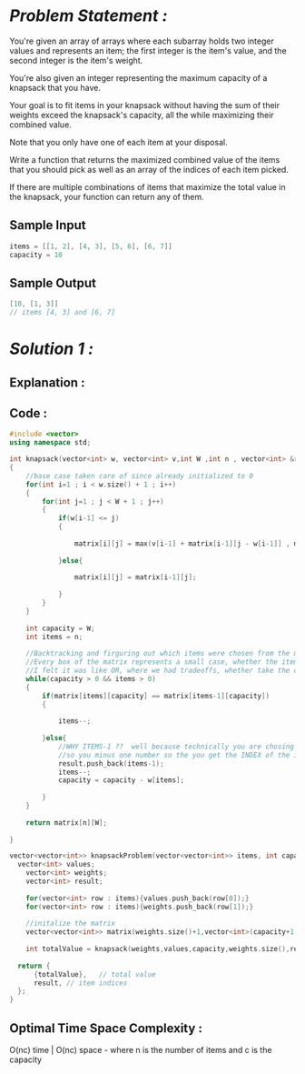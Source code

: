 # *Problem Statement :*

You're given an array of arrays where each subarray holds two integer values and represents an item; the first integer is the item's value, and the second integer is the item's weight. 

You're also given an integer representing the maximum capacity of a knapsack that you have. 

Your goal is to fit items in your knapsack without having the sum of their weights exceed the knapsack's capacity, all the while maximizing their combined value. 

Note that you only have one of each item at your disposal. 

Write a function that returns the maximized combined value of the items that you should pick as well as an array of the indices of each item picked. 

If there are multiple combinations of items that maximize the total value in the knapsack, your function can return any of them.

## Sample Input

```cpp
items = [[1, 2], [4, 3], [5, 6], [6, 7]]
capacity = 10
```

## Sample Output

```cpp
[10, [1, 3]]
// items [4, 3] and [6, 7]
```

# *Solution 1 :*

## Explanation :

## Code :

```cpp
#include <vector>
using namespace std;

int knapsack(vector<int> w, vector<int> v,int W ,int n , vector<int> &result, vector<vector<int>> &matrix)
{
	//base case taken care of since already initialized to 0
	for(int i=1 ; i < w.size() + 1 ; i++)
	{
		for(int j=1 ; j < W + 1 ; j++)
		{
			if(w[i-1] <= j)
			{
				
				matrix[i][j] = max(v[i-1] + matrix[i-1][j - w[i-1]] , matrix[i-1][j]); 
				
			}else{
				
				matrix[i][j] = matrix[i-1][j];
				
			}
		}
	}
	
	int capacity = W;
	int items = n;
	
	//Backtracking and firguring out which items were chosen from the matrix
	//Every box of the matrix represents a small case, whether the item was chosen or not;
	//I felt it was like OR, where we had tradeoffs, whether take the object or not, weigh the value.
	while(capacity > 0 && items > 0)
	{
		if(matrix[items][capacity] == matrix[items-1][capacity])
		{
			
			items--;
			
		}else{
			//WHY ITEMS-1 ??  well because technically you are chosing the 2nd item lets say, but unfortunately array indices dont work that way
			//so you minus one number so the you get the INDEX of the item.
			result.push_back(items-1);
			items--;
			capacity = capacity - w[items];
			
		}
	}
	
	return matrix[n][W];
	
}

vector<vector<int>> knapsackProblem(vector<vector<int>> items, int capacity) {
  vector<int> values;
	vector<int> weights;
	vector<int> result;
	
	for(vector<int> row : items){values.push_back(row[0]);}
	for(vector<int> row : items){weights.push_back(row[1]);}
	
	//initalize the matrix
	vector<vector<int>> matrix(weights.size()+1,vector<int>(capacity+1,0));
	
	int totalValue = knapsack(weights,values,capacity,weights.size(),result,matrix);
	
  return {
      {totalValue},   // total value
      result, // item indices
  };
}
```

## Optimal Time Space Complexity :

O(nc) time | O(nc) space - where n is the number of items and c is the capacity